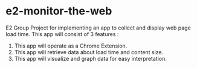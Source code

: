 # e2-monitor-the-web
E2 Group Project for implementing an app to collect and display web page load time.
This app will consist of 3 features :
1. This app will operate as a Chrome Extension.
2. This app will retrieve data about load time and content size.
3. This app will visualize and graph data for easy interpretation.